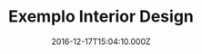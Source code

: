 ---
templateKey: interior-design-post
color: 5
title: Exemplo Interior Design
date: 2016-12-17T15:04:10.000Z
thumbnail: /img/thumbnail.png
illustration: /img/products-full-width.png
description: This is just a small example of interior design
details: Interior. 99x99. 12/2010
---